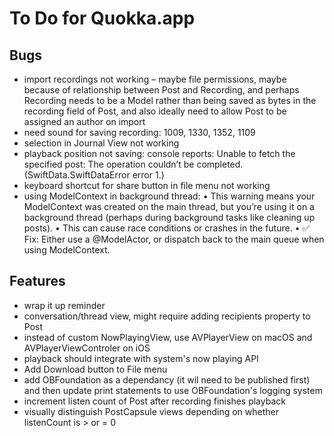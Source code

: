 #  To Do for Quokka.app

## Bugs

* import recordings not working – maybe file permissions, maybe because of relationship between Post and Recording, and perhaps Recording needs to be a Model rather than being saved as bytes in the recording field of Post, and also ideally need to allow Post to be assigned an author on import
* need sound for saving recording: 1009, 1330, 1352, 1109
* selection in Journal View not working
* playback position not saving: console reports: Unable to fetch the specified post: The operation couldn’t be completed. (SwiftData.SwiftDataError error 1.)
* keyboard shortcut for share button in file menu not working
* using ModelContext in background thread: 	•	This warning means your ModelContext was created on the main thread, but you’re using it on a background thread (perhaps during background tasks like cleaning up posts).
	•	This can cause race conditions or crashes in the future.
	•	✅ Fix: Either use a @ModelActor, or dispatch back to the main queue when using ModelContext.


## Features

* wrap it up reminder
* conversation/thread view, might require adding recipients property to Post
* instead of custom NowPlayingView, use AVPlayerView on macOS and AVPlayerViewControler on iOS
* playback should integrate with system's now playing API
* Add Download button to File menu
* add OBFoundation as a dependancy (it wil need to be published first) and then update print statements to use OBFoundation's logging system
* increment listen count of Post after recording finishes playback
* visually distinguish PostCapsule views depending on whether listenCount is > or = 0
